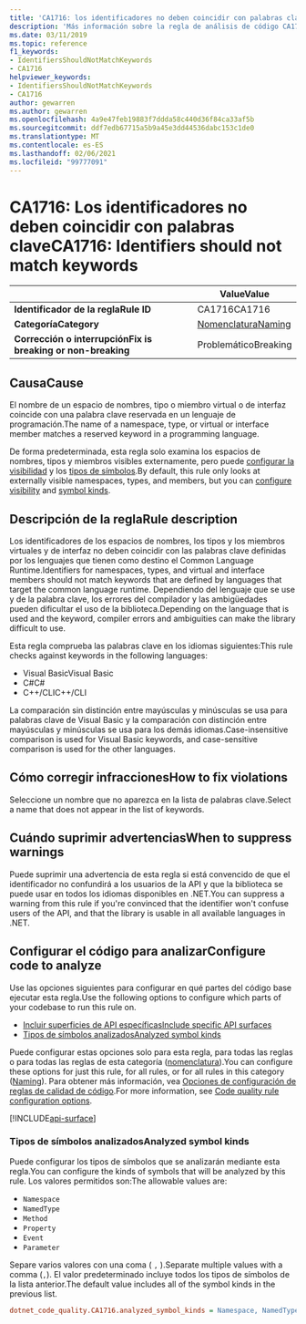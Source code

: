 ```yaml
---
title: 'CA1716: los identificadores no deben coincidir con palabras clave (análisis de código)'
description: 'Más información sobre la regla de análisis de código CA1716: los identificadores no deberían coincidir con palabras clave'
ms.date: 03/11/2019
ms.topic: reference
f1_keywords:
- IdentifiersShouldNotMatchKeywords
- CA1716
helpviewer_keywords:
- IdentifiersShouldNotMatchKeywords
- CA1716
author: gewarren
ms.author: gewarren
ms.openlocfilehash: 4a9e47feb19883f7ddda58c440d36f84ca33af5b
ms.sourcegitcommit: ddf7edb67715a5b9a45e3dd44536dabc153c1de0
ms.translationtype: MT
ms.contentlocale: es-ES
ms.lasthandoff: 02/06/2021
ms.locfileid: "99777091"
---
```

# <a name="ca1716-identifiers-should-not-match-keywords"></a><span data-ttu-id="85897-103">CA1716: Los identificadores no deben coincidir con palabras clave</span><span class="sxs-lookup"><span data-stu-id="85897-103">CA1716: Identifiers should not match keywords</span></span>

| | <span data-ttu-id="85897-104">Value</span><span class="sxs-lookup"><span data-stu-id="85897-104">Value</span></span> |
|-|-|
| <span data-ttu-id="85897-105">**Identificador de la regla**</span><span class="sxs-lookup"><span data-stu-id="85897-105">**Rule ID**</span></span> |<span data-ttu-id="85897-106">CA1716</span><span class="sxs-lookup"><span data-stu-id="85897-106">CA1716</span></span>|
| <span data-ttu-id="85897-107">**Categoría**</span><span class="sxs-lookup"><span data-stu-id="85897-107">**Category**</span></span> |[<span data-ttu-id="85897-108">Nomenclatura</span><span class="sxs-lookup"><span data-stu-id="85897-108">Naming</span></span>](naming-warnings.md)|
| <span data-ttu-id="85897-109">**Corrección o interrupción**</span><span class="sxs-lookup"><span data-stu-id="85897-109">**Fix is breaking or non-breaking**</span></span> |<span data-ttu-id="85897-110">Problemático</span><span class="sxs-lookup"><span data-stu-id="85897-110">Breaking</span></span>|

## <a name="cause"></a><span data-ttu-id="85897-111">Causa</span><span class="sxs-lookup"><span data-stu-id="85897-111">Cause</span></span>

<span data-ttu-id="85897-112">El nombre de un espacio de nombres, tipo o miembro virtual o de interfaz coincide con una palabra clave reservada en un lenguaje de programación.</span><span class="sxs-lookup"><span data-stu-id="85897-112">The name of a namespace, type, or virtual or interface member matches a reserved keyword in a programming language.</span></span>

<span data-ttu-id="85897-113">De forma predeterminada, esta regla solo examina los espacios de nombres, tipos y miembros visibles externamente, pero puede [configurar la visibilidad](#include-specific-api-surfaces) y los [tipos de símbolos](#analyzed-symbol-kinds).</span><span class="sxs-lookup"><span data-stu-id="85897-113">By default, this rule only looks at externally visible namespaces, types, and members, but you can [configure visibility](#include-specific-api-surfaces) and [symbol kinds](#analyzed-symbol-kinds).</span></span>

## <a name="rule-description"></a><span data-ttu-id="85897-114">Descripción de la regla</span><span class="sxs-lookup"><span data-stu-id="85897-114">Rule description</span></span>

<span data-ttu-id="85897-115">Los identificadores de los espacios de nombres, los tipos y los miembros virtuales y de interfaz no deben coincidir con las palabras clave definidas por los lenguajes que tienen como destino el Common Language Runtime.</span><span class="sxs-lookup"><span data-stu-id="85897-115">Identifiers for namespaces, types, and virtual and interface members should not match keywords that are defined by languages that target the common language runtime.</span></span> <span data-ttu-id="85897-116">Dependiendo del lenguaje que se use y de la palabra clave, los errores del compilador y las ambigüedades pueden dificultar el uso de la biblioteca.</span><span class="sxs-lookup"><span data-stu-id="85897-116">Depending on the language that is used and the keyword, compiler errors and ambiguities can make the library difficult to use.</span></span>

<span data-ttu-id="85897-117">Esta regla comprueba las palabras clave en los idiomas siguientes:</span><span class="sxs-lookup"><span data-stu-id="85897-117">This rule checks against keywords in the following languages:</span></span>

- <span data-ttu-id="85897-118">Visual Basic</span><span class="sxs-lookup"><span data-stu-id="85897-118">Visual Basic</span></span>
- <span data-ttu-id="85897-119">C#</span><span class="sxs-lookup"><span data-stu-id="85897-119">C#</span></span>
- <span data-ttu-id="85897-120">C++/CLI</span><span class="sxs-lookup"><span data-stu-id="85897-120">C++/CLI</span></span>

<span data-ttu-id="85897-121">La comparación sin distinción entre mayúsculas y minúsculas se usa para palabras clave de Visual Basic y la comparación con distinción entre mayúsculas y minúsculas se usa para los demás idiomas.</span><span class="sxs-lookup"><span data-stu-id="85897-121">Case-insensitive comparison is used for Visual Basic keywords, and case-sensitive comparison is used for the other languages.</span></span>

## <a name="how-to-fix-violations"></a><span data-ttu-id="85897-122">Cómo corregir infracciones</span><span class="sxs-lookup"><span data-stu-id="85897-122">How to fix violations</span></span>

<span data-ttu-id="85897-123">Seleccione un nombre que no aparezca en la lista de palabras clave.</span><span class="sxs-lookup"><span data-stu-id="85897-123">Select a name that does not appear in the list of keywords.</span></span>

## <a name="when-to-suppress-warnings"></a><span data-ttu-id="85897-124">Cuándo suprimir advertencias</span><span class="sxs-lookup"><span data-stu-id="85897-124">When to suppress warnings</span></span>

<span data-ttu-id="85897-125">Puede suprimir una advertencia de esta regla si está convencido de que el identificador no confundirá a los usuarios de la API y que la biblioteca se puede usar en todos los idiomas disponibles en .NET.</span><span class="sxs-lookup"><span data-stu-id="85897-125">You can suppress a warning from this rule if you're convinced that the identifier won't confuse users of the API, and that the library is usable in all available languages in .NET.</span></span>

## <a name="configure-code-to-analyze"></a><span data-ttu-id="85897-126">Configurar el código para analizar</span><span class="sxs-lookup"><span data-stu-id="85897-126">Configure code to analyze</span></span>

<span data-ttu-id="85897-127">Use las opciones siguientes para configurar en qué partes del código base ejecutar esta regla.</span><span class="sxs-lookup"><span data-stu-id="85897-127">Use the following options to configure which parts of your codebase to run this rule on.</span></span>

- [<span data-ttu-id="85897-128">Incluir superficies de API específicas</span><span class="sxs-lookup"><span data-stu-id="85897-128">Include specific API surfaces</span></span>](#include-specific-api-surfaces)
- [<span data-ttu-id="85897-129">Tipos de símbolos analizados</span><span class="sxs-lookup"><span data-stu-id="85897-129">Analyzed symbol kinds</span></span>](#analyzed-symbol-kinds)

<span data-ttu-id="85897-130">Puede configurar estas opciones solo para esta regla, para todas las reglas o para todas las reglas de esta categoría ([nomenclatura](naming-warnings.md)).</span><span class="sxs-lookup"><span data-stu-id="85897-130">You can configure these options for just this rule, for all rules, or for all rules in this category ([Naming](naming-warnings.md)).</span></span> <span data-ttu-id="85897-131">Para obtener más información, vea [Opciones de configuración de reglas de calidad de código](../code-quality-rule-options.md).</span><span class="sxs-lookup"><span data-stu-id="85897-131">For more information, see [Code quality rule configuration options](../code-quality-rule-options.md).</span></span>

[!INCLUDE[api-surface](~/includes/code-analysis/api-surface.md)]

### <a name="analyzed-symbol-kinds"></a><span data-ttu-id="85897-132">Tipos de símbolos analizados</span><span class="sxs-lookup"><span data-stu-id="85897-132">Analyzed symbol kinds</span></span>

<span data-ttu-id="85897-133">Puede configurar los tipos de símbolos que se analizarán mediante esta regla.</span><span class="sxs-lookup"><span data-stu-id="85897-133">You can configure the kinds of symbols that will be analyzed by this rule.</span></span> <span data-ttu-id="85897-134">Los valores permitidos son:</span><span class="sxs-lookup"><span data-stu-id="85897-134">The allowable values are:</span></span>

- `Namespace`
- `NamedType`
- `Method`
- `Property`
- `Event`
- `Parameter`

<span data-ttu-id="85897-135">Separe varios valores con una coma ( `,` ).</span><span class="sxs-lookup"><span data-stu-id="85897-135">Separate multiple values with a comma (`,`).</span></span> <span data-ttu-id="85897-136">El valor predeterminado incluye todos los tipos de símbolos de la lista anterior.</span><span class="sxs-lookup"><span data-stu-id="85897-136">The default value includes all of the symbol kinds in the previous list.</span></span>

```ini
dotnet_code_quality.CA1716.analyzed_symbol_kinds = Namespace, NamedType, Method, Property, Event
```
